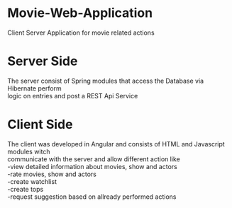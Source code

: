 # Movie-Web-Application
Client Server Application for movie related actions


# Server Side
The server consist of Spring modules that access the Database via Hibernate perform  
logic on entries and post a REST Api Service 

# Client Side

The client was developed in Angular and consists of HTML and Javascript modules witch  
communicate with the server and allow different action like  
-view detailed information about movies, show and actors  
-rate  movies, show and actors  
-create watchlist  
-create tops  
-request suggestion based on allready performed actions  
